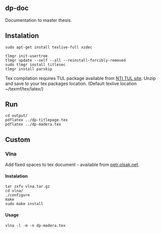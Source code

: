 ## dp-doc

Documentation to master thesis.

## Instalation

```shell
sudo apt-get install texlive-full xzdec

tlmgr init-usertree
tlmgr update --self --all --reinstall-forcibly-removed
sudo tlmgr install titlesec
tlmgr install parskip
```

Tex compilation requires TUL package available from [NTI TUL site](http://www.nti.tul.cz/~satrapa/vyuka/latex-tul/). Unzip and save to your tex packages location. (Default texlive location ~/texmf/tex/latex/)

## Run

```shell
cd output/
pdflatex ../dp-titlepage.tex
pdflatex ../dp-madera.tex
```

## Custom

### Vlna

Add fixed spaces to tex document - available from [petr.olsak.net](http://petr.olsak.net/ftp/olsak/vlna/).

#### Instalation

```shell
tar zxfv vlna.tar.gz
cd vlna/
./configure
make
sudo make install
```

#### Usage

```shell
vlna -l -m -n dp-madera.tex 
```